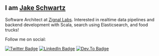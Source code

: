 ## I am [**Jake Schwartz**](https://jakehschwartz.com/)

Software Architect at [Zignal Labs](https://www.zignallabs.com). Interested in realtime data pipelines and backend development with Scala, search using Elasticsearch, and food trucks!

Follow me on social:

[![Twitter Badge](https://img.shields.io/badge/twitter-%231DA1F2.svg?&style=for-the-badge&logo=twitter&logoColor=white)](https://twitter.com/jakehschwartz)
[![LinkedIn Badge](https://img.shields.io/badge/linkedin-blue.svg?&style=for-the-badge&logo=linkedin&logoColor=white)](https://www.linkedin.com/in/jakehschwartz)
[![Dev.To Badge](https://img.shields.io/badge/dev.to-0A0A0A?style=for-the-badge&logo=dev.to&logoColor=white)](https://devto.com/jakehschwartz)

